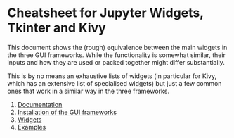# Cheatsheet for Jupyter Widgets, Tkinter and Kivy

This document shows the (rough) equivalence between the main widgets in the three GUI frameworks. While the functionality is somewhat similar, their inputs and how they are used or packed together might differ substantially.

This is by no means an exhaustive lists of widgets (in particular for Kivy, which has an extensive list of specialised widgets) but just a few common ones that work in a similar way in the three frameworks. 

1. [Documentation](cheatsheet_docs/documentation.md)
1. [Installation of the GUI frameworks](cheatsheet_docs/gui_installation.md)
1. [Widgets](cheatsheet_docs/widgets.md)
1. [Examples](cheatsheet_docs/examples.md)

